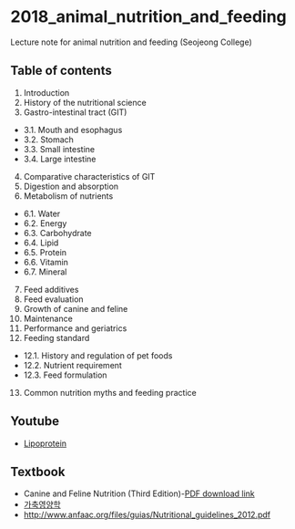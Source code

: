 # 2018_animal_nutrition_and_feeding
Lecture note for animal nutrition and feeding (Seojeong College)

## Table of contents
1. Introduction  
2. History of the nutritional science  
3. Gastro-intestinal tract (GIT)  
  + 3.1. Mouth and esophagus  
  + 3.2. Stomach  
  + 3.3. Small intestine  
  + 3.4. Large intestine  
4. Comparative characteristics of GIT  
5. Digestion and absorption  
6. Metabolism of nutrients
  + 6.1. Water  
  + 6.2. Energy  
  + 6.3. Carbohydrate  
  + 6.4. Lipid  
  + 6.5. Protein  
  + 6.6. Vitamin  
  + 6.7. Mineral
7. Feed additives  
8. Feed evaluation  
9. Growth of canine and feline  
10. Maintenance  
11. Performance and geriatrics  
12. Feeding standard  
  + 12.1. History and regulation of pet foods  
  + 12.2. Nutrient requirement  
  + 12.3. Feed formulation  
13. Common nutrition myths and feeding practice  

## Youtube
- [Lipoprotein](https://www.youtube.com/watch?v=qglYWog3o8M)

## Textbook
- Canine and Feline Nutrition (Third Edition)-[PDF download link](http://library.aceondo.net/ebooks/Home_Economics/Canine_and_Feline_Nutrition.pdf)
- [가축영양학](http://press.knou.ac.kr/goods/textBookView.do?condCmdtCode=9788920909443&condLscValue=001&condYr=&condSmst=)  
- http://www.anfaac.org/files/guias/Nutritional_guidelines_2012.pdf  
